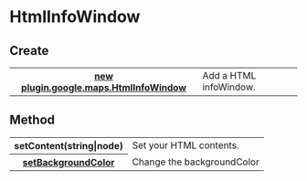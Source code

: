 # HtmlInfoWindow

## Create
<table>
    <tr>
        <th><a href="./newHtmlInfoWindow/README.md">new plugin.google.maps.HtmlInfoWindow</a></th>
        <td>Add a HTML infoWindow.</td>
    </tr>
</table>


## Method

<table>
    <tr>
        <th>setContent(string|node)</th>
        <td>Set your HTML contents.</td>
    </tr>
    <tr>
        <th><a href="./setBackgroundColor/README.md">setBackgroundColor</a></th>
        <td>Change the backgroundColor</td>
    </tr>
</table>
